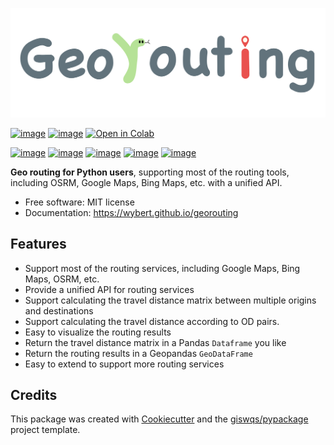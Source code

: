 
![georouting](img/georouting.png)



[![image](https://img.shields.io/pypi/v/georouting.svg)](https://pypi.python.org/pypi/georouting)
[![image](https://img.shields.io/conda/vn/conda-forge/georouting.svg)](https://anaconda.org/conda-forge/georouting)
[![Open in Colab](https://colab.research.google.com/assets/colab-badge.svg)](https://colab.research.google.com/github/wybert/georouting/blob/main/docs/usage.ipynb)
<!-- [![Open in Binder](https://mybinder.org/badge_logo.svg)](https://gishub.org/geemap-binder) -->
<!-- [![Open In Studio Lab](https://studiolab.sagemaker.aws/studiolab.svg)](https://studiolab.sagemaker.aws/import/github/giswqs/geemap/blob/master/examples/notebooks/00_geemap_key_features.ipynb) -->
<!-- [![image](https://img.shields.io/conda/vn/conda-forge/geemap.svg)](https://anaconda.org/conda-forge/geemap) -->
<!-- [![image](https://pepy.tech/badge/geemap)](https://pepy.tech/project/geemap) -->
[![image](https://github.com/wybert/georouting/workflows/docs/badge.svg)](https://wybert.github.io/georouting/)
[![image](https://github.com/wybert/georouting/workflows/build/badge.svg)](https://github.com/wybert/georouting/actions?query=workflow%3Abuild)
[![image](https://img.shields.io/badge/YouTube-Channel-red)](https://youtube.com/@xiaokangfu3118)
[![image](https://img.shields.io/twitter/follow/fxk123?style=social)](https://twitter.com/fxk123)
[![image](https://img.shields.io/badge/License-MIT-yellow.svg)](https://opensource.org/licenses/MIT)
<!-- [![image](https://joss.theoj.org/papers/10.21105/joss.02305/status.svg)](https://joss.theoj.org/papers/10.21105/joss.02305) -->


**Geo routing for Python users**, supporting most of the routing tools, including OSRM, Google Maps, Bing Maps, etc. with a unified API. 


-   Free software: MIT license
-   Documentation: <https://wybert.github.io/georouting>
    

## Features


- Support most of the routing services, including Google Maps, Bing Maps, OSRM, etc.
- Provide a unified API for routing services
- Support calculating the travel distance matrix between multiple origins and destinations
- Support calculating the travel distance according to OD pairs.
- Easy to visualize the routing results
- Return the travel distance matrix in a Pandas `Dataframe` you like
- Return the routing results in a Geopandas `GeoDataFrame`
- Easy to extend to support more routing services

## Credits

This package was created with [Cookiecutter](https://github.com/cookiecutter/cookiecutter) and the [giswqs/pypackage](https://github.com/giswqs/pypackage) project template.
